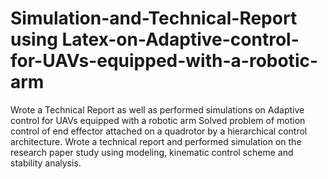 # Simulation-and-Technical-Report using Latex-on-Adaptive-control-for-UAVs-equipped-with-a-robotic-arm
Wrote a Technical Report as well as performed simulations on Adaptive control for UAVs equipped with a robotic arm
Solved problem of motion control of end effector attached on a quadrotor by a hierarchical control architecture.
Wrote a technical report and performed simulation on the research paper study using modeling, kinematic 
control scheme and stability analysis.
